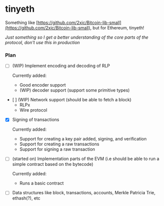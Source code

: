 # tinyeth

Something like [https://github.com/2xic/Bitcoin-lib-small](https://github.com/2xic/Bitcoin-lib-small), but for Ethereum, tinyeth!

_Just something so I get a better understanding of the core parts of the protocol, don't use this in production_

### Plan

- [ ] (WIP) Implement encoding and decoding of RLP

  Currently added:
    - Good encoder support
    - (WIP) decoder support (support some primitive types)


- [ ] (WIP) Network support (should be able to fetch a block)
  - RLPx
  - Wire protocol

- [x] Signing of transactions

  Currently added:
    - Support for creating a key pair added, signing, and verification
    - Support for creating a raw transactions
    - Support for signing a raw transaction

- [ ] (started on) Implementation parts of the EVM (i.e should be able to run a simple contract based on the bytecode)

  Currently added:
    - Runs a basic contract

- [ ] Data structures like block, transactions, accounts, Merkle Patricia Trie, ethash(?), etc
